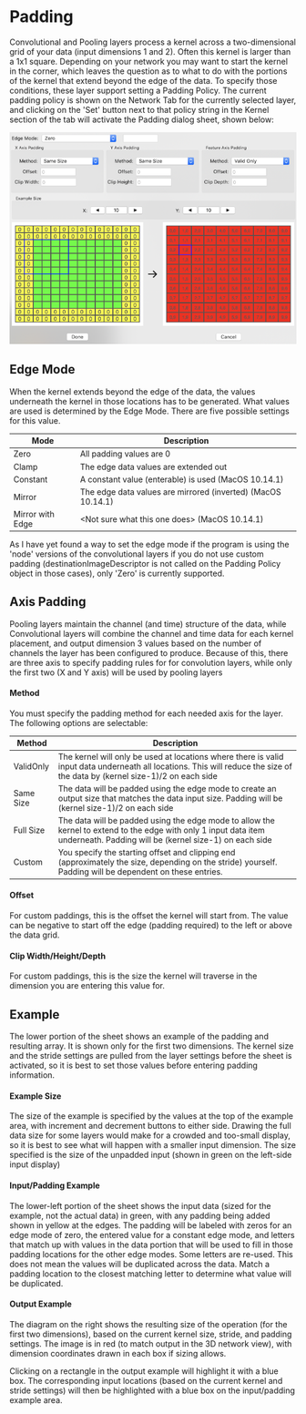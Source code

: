 # Padding
Convolutional and Pooling layers process a kernel across a two-dimensional grid of your data (input dimensions 1 and 2).  Often this kernel is larger than a 1x1 square.  Depending on your network you may want to start the kernel in the corner, which leaves the question as to what to do with the portions of the kernel that extend beyond the edge of the data.  To specify those conditions, these layer support setting a Padding Policy.  The current padding policy is shown on the Network Tab for the currently selected layer, and clicking on the 'Set' button next to that policy string in the Kernel section of the tab will activate the Padding dialog sheet, shown below:

![Padding](Padding.png)

## Edge Mode
When the kernel extends beyond the edge of the data, the values underneath the kernel in those locations has to be generated.  What values are used is determined by the Edge Mode.  There are five possible settings for this value.

| Mode | Description |
| --- | --- |
| Zero | All padding values are 0 |
| Clamp | The edge data values are extended out |
| Constant | A constant value (enterable) is used (MacOS 10.14.1)|
| Mirror | The edge data values are mirrored (inverted) (MacOS 10.14.1) |
| Mirror with Edge | &lt;Not sure what this one does&gt; (MacOS 10.14.1) |

As I have yet found a way to set the edge mode if the program is using the 'node' versions of the convolutional layers if you do not use custom padding (destinationImageDescriptor is not called on the Padding Policy object in those cases), only 'Zero' is currently supported.

## Axis Padding
Pooling layers maintain the channel (and time) structure of the data, while Convolutional layers will combine the channel and time data for each kernel placement, and output dimension 3 values based on the number of channels the layer has been configured to produce.  Because of this, there are three axis to specify padding rules for for convolution layers, while only the first two (X and Y axis) will be used by pooling layers

#### Method
You must specify the padding method for each needed axis for the layer.  The following options are selectable:

| Method | Description |
| --- | --- |
| ValidOnly | The kernel will only be used at locations where there is valid input data underneath all locations.  This will reduce the size of the data by (kernel size-1)/2 on each side |
| Same Size | The data will be padded using the edge mode to create an output size that matches the data input size.  Padding will be (kernel size-1)/2 on each side |
| Full Size | The data will be padded using the edge mode to allow the kernel to extend to the edge with only 1 input data item underneath.  Padding will be (kernel size-1) on each side |
| Custom | You specify the starting offset and clipping end (approximately the size, depending on the stride) yourself.  Padding will be dependent on these entries. |

#### Offset
For custom paddings, this is the offset the kernel will start from.  The value can be negative to start off the edge (padding required) to the left or above the data grid.

#### Clip Width/Height/Depth
For custom paddings, this is the size the kernel will traverse in the dimension you are entering this value for.

## Example
The lower portion of the sheet shows an example of the padding and resulting array.  It is shown only for the first two dimensions.  The kernel size and the stride settings are pulled from the layer settings before the sheet is activated, so it is best to set those values before entering padding information.

#### Example Size
The size of the example is specified by the values at the top of the example area, with increment and decrement buttons to either side.  Drawing the full data size for some layers would make for a crowded and too-small display, so it is best to see what will happen with a smaller input dimension.  The size specified is the size of the unpadded input (shown in green on the left-side input display)

#### Input/Padding Example
The lower-left portion of the sheet shows the input data (sized for the example, not the actual data) in green, with any padding being added shown in yellow at the edges.  The padding will be labeled with zeros for an edge mode of zero, the entered value for a constant edge mode, and letters that match up with values in the data portion that will be used to fill in those padding locations for the other edge modes.  Some letters are re-used.  This does not mean the values will be duplicated across the data.  Match a padding location to the closest matching letter to determine what value will be duplicated.

#### Output Example
The diagram on the right shows the resulting size of the operation (for the first two dimensions), based on the current kernel size, stride, and padding settings.  The image is in red (to match output in the 3D network view), with dimension coordinates drawn in each box if sizing allows.

Clicking on a rectangle in the output example will highlight it with a blue box.  The corresponding input locations (based on the current kernel and stride settings) will then be highlighted with a blue box on the input/padding example area.

